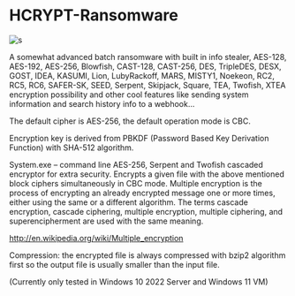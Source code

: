 # HCRYPT-Ransomware



![s](https://github.com/Ghost-crypto-exe/HCRYPT-Ransomware/assets/72792767/d30e6e25-e18d-48b5-8b6f-a60d16f6ae6c)




A somewhat advanced batch ransomware with built in info stealer, AES-128, AES-192, AES-256, Blowfish, CAST-128, CAST-256, DES, TripleDES, DESX, GOST, IDEA, KASUMI, Lion, LubyRackoff, MARS, MISTY1, Noekeon, RC2, RC5, RC6, SAFER-SK, SEED, Serpent, Skipjack, Square, TEA, Twofish, XTEA encryption possibility and other cool features like sending system information and search history info to a webhook...


The default cipher is AES-256, the default operation mode is CBC.

Encryption key is derived from PBKDF (Password Based Key Derivation Function) with SHA-512 algorithm.


System.exe – command line AES-256, Serpent and Twofish cascaded encryptor for extra security. Encrypts a given file with the above mentioned block ciphers simultaneously in CBC mode. Multiple encryption is the process of encrypting an already encrypted message one or more times, either using the same or a different algorithm. The terms cascade encryption, cascade ciphering, multiple encryption, multiple ciphering, and superencipherment are used with the same meaning.

http://en.wikipedia.org/wiki/Multiple_encryption


Compression: the encrypted file is always compressed with bzip2 algorithm first so the output file is usually smaller than the input file.



(Currently only tested in Windows 10 2022 Server and Windows 11 VM)

